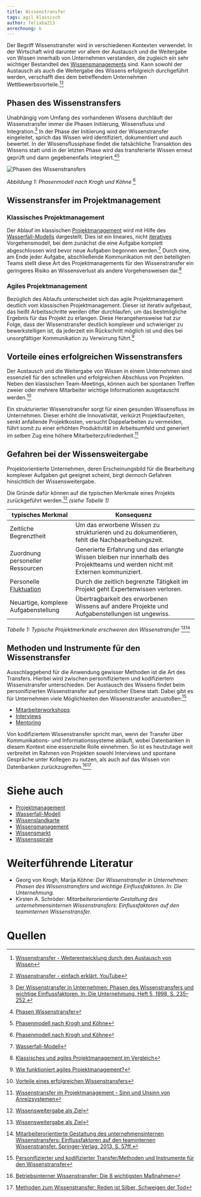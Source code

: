 ```yaml
---
title: Wissenstransfer
tags: agil klassisch
author: felixba213 
anrechnung: k
---
```





Der Begriff Wissenstransfer wird in verschiedenen Kontexten verwendet. In der Wirtschaft wird darunter 
vor allem der Austausch und die Weitergabe von Wissen innerhalb von Unternehmen verstanden, die zugleich ein sehr wichtiger Bestandteil 
des [Wissensmanagements](Wissensmanagament.md) sind. Kann sowohl der Austausch als auch die Weitergabe des Wissens erfolgreich durchgeführt werden, 
verschafft dies dem betreffendem Unternehmen Wettbewerbsvorteile.[^1][^2]


## Phasen des Wissenstransfers

Unabhängig vom Umfang des vorhandenen Wissens durchläuft der Wissenstransfer immer die Phasen Initiierung, Wissensfluss und Integration.[^3] In der Phase der Initiierung 
wird der Wissenstransfer eingeleitet, sprich das Wissen wird identifiziert, dokumentiert und auch bewertet. In der Wissensflussphase findet die tatsächliche Transaktion 
des Wissens statt und in der letzten Phase wird das transferierte Wissen erneut geprüft und dann gegebenenfalls integriert.[^4][^5]

![Phasen des Wissenstransfers](Wissenstransfer/Phasen_des_Wissenstransfers_nach_Krogh_und_Köhne.png)

*Abbildung 1: Phasenmodell nach Krogh und Köhne* [^5]


## Wissenstransfer im Projektmanagement

### Klassisches Projektmanagement

Der Ablauf im klassischen [Projektmanagement](Projektmanagement.md) wird mit Hilfe des [Wasserfall-Modells](Wasserfall_Modell.md) dargestellt. Dies ist ein lineares, nicht 
[iteratives](https://de.wikipedia.org/wiki/Iterativ)  Vorgehensmodell, bei dem zunächst die eine Aufgabe komplett abgeschlossen wird bevor neue Aufgaben begonnen 
werden.[^6] Durch eine, am Ende jeder Aufgabe, abschließende Kommunikation mit den beteiligten Teams stellt diese Art des Projektmanagements für den Wissenstransfer 
ein geringeres Risiko an Wissensverlust als andere Vorgehensweisen dar.[^7]

### Agiles Projektmanagement

Bezüglich des Ablaufs unterscheidet sich das agile Projektmanagement deutlich vom klassischen Projektmanagement. Dieser ist iterativ
aufgebaut, das heißt Arbeitsschritte werden öfter durchlaufen, um das bestmögliche Ergebnis für das Projekt zu erlangen. Diese Herangehensweise hat zur Folge, 
dass der Wissenstransfer deutlich komplexer und schwieriger zu bewerkstelligen ist, da jederzeit ein Rückschritt möglich ist und dies bei unsorgfältiger 
Kommunikation zu Verwirrung führt.[^8]


## Vorteile eines erfolgreichen Wissenstransfers

Der Austausch und die Weitergabe von Wissen in einem Unternehmen sind essenziell für den schnellen und erfolgreichen Abschluss von Projekten. Neben den 
klassischen Team-Meetings, können auch bei spontanen Treffen zweier oder mehrere Mitarbeiter wichtige Informationen 
ausgetauscht werden.[^9] 

Ein strukturierter Wissenstransfer sorgt für einen gesunden Wissensfluss im Unternehmen. Dieser erhöht die Innovativität, verkürzt Projektlaufzeiten, 
senkt anfallende Projektkosten, versucht Doppelarbeiten zu vermeiden, führt somit zu einer erhöhten Produktivität im Arbeitsumfeld und generiert 
im selben Zug eine höhere Mitarbeiterzufriedenheit.[^10]  


## Gefahren bei der Wissensweitergabe

Projektorientierte Unternehmen, deren Erscheinungsbild für die Bearbeitung komplexer Aufgaben gut geeignet scheint, birgt dennoch Gefahren
hinsichtlich der Wissensweitergabe. 

Die Gründe dafür können auf die typischen Merkmale eines Projekts zurückgeführt werden.[^11] *(siehe Tabelle 1)*

| typisches Merkmal                   | Konsequenz                                                                                                                     | 
| ------------------------------------| -------------------------------------------------------------------------------------------------------------------------------| 
| Zeitliche Begrenztheit              | Um das erworbene Wissen zu strukturieren und zu dokumentieren, fehlt die Nachbearbeitungszeit.                                  |
| Zuordnung personeller Ressourcen    | Generierte Erfahrung und das erlangte Wissen bleiben nur innerhalb des Projektteams und werden nicht mit Externen kommuniziert.|
| Personelle [Fluktuation](https://de.wikipedia.org/wiki/Fluktuation)| Durch die zeitlich begrenzte Tätigkeit im Projekt geht Expertenwissen verloren.                |
| Neuartige, komplexe Aufgabenstellung| Übertragbarkeit des erworbenen Wissens auf andere Projekte und Aufgabenstellungen ist ungewiss.                                |

*Tabelle 1: Typische Projektmerkmale erschweren den Wissenstransfer* [^11][^12]


## Methoden und Instrumente für den Wissenstransfer

Ausschlaggebend für die Anwendung gewisser Methoden ist die Art des Transfers. Hierbei wird zwischen personifiziertem und kodifiziertem 
Wissenstransfer unterschieden. Der Austausch des Wissens findet beim personifizierten Wissenstransfer auf persönlicher Ebene statt. Dabei gibt es für Unternehmen 
viele Möglichkeiten den Wissenstransfer anzustoßen:[^13]

* [Mitarbeiterworkshops](https://de.wikipedia.org/wiki/Workshop)
* [Interviews](https://de.wikipedia.org/wiki/Interview)
* [Mentoring](https://de.wikipedia.org/wiki/Mentoring)

Von kodifiziertem Wissenstransfer spricht man, wenn der Transfer über Kommunikations- und Informationssysteme abläuft, wobei Datenbanken in diesem Kontext eine
essenzielle Rolle einnehmen. So ist es heutzutage weit verbreitet im Rahmen von Projekten sowohl Interviews und spontane Gespräche unter Kollegen zu nutzen, als 
auch auf das Wissen von Datenbanken zurückzugreifen.[^14][^15]


# Siehe auch

* [Projektmanagement](Projektmanagement.md)
* [Wasserfall-Modell](Wasserfall_Modell.md)
* [Wissenslandkarte](Wissenslandkarte.md)
* [Wissensmanagement](Wissensmanagament.md)
* [Wissensmarkt](Wissensmarkt.md)
* [Wissensspirale](Wissensspirale.md)



# Weiterführende Literatur

* Georg von Krogh, Marija Köhne: *Der Wissenstransfer in Unternehmen: Phasen des Wissenstransfers und wichtige Einflussfaktoren. In: Die Unternehmung.*
* Kirsten A. Schröder: *Mitarbeiterorientierte Gestaltung des unternehmensinternen Wissenstransfers: Einflussfaktoren auf den teaminternen Wissenstransfer.*

# Quellen

[^1]: [Wissenstransfer - Weiterentwicklung durch den Austausch von Wissen](https://www.sage.com/de-de/blog/lexikon/wissenstransfer/)
[^2]: [Wissenstransfer - einfach erklärt, YouTube](https://www.youtube.com/watch?v=wlNf-T9LqV0)
[^3]: [Der Wissenstransfer in Unternehmen: Phasen des Wissenstransfers und wichtige Einflussfaktoren. In: Die Unternehmung. Heft 5, 1998, S. 235–252.](https://www.jstor.org/stable/pdf/24183239.pdf?refreqid=excelsior%3A77fd38f51da5a53c7a9dc15276f819f1)
[^4]: [Phasen Wissenstransfer](https://de.wikipedia.org/wiki/Wissenstransfer)
[^5]: [Phasenmodell nach Krogh und Köhne](https://www.jstor.org/stable/pdf/24183239.pdf?refreqid=excelsior%3A77fd38f51da5a53c7a9dc15276f819f1)
[^6]: [Wasserfall-Modell](https://de.wikipedia.org/wiki/Wasserfallmodell)
[^7]: [Klassisches und agiles Projektmanagement im Vergleich](https://dl.gi.de/bitstream/handle/20.500.12116/3061/47.pdf?sequence=1&isAllowed=y)
[^8]: [Wie funktioniert agiles Projektmanagement?](https://www.cobra.de/wie-funktioniert-agiles-projektmanagement/?utm_source=google&utm_medium=cpc&utm_campaign=crm_software_testversion&pk_campaign=crm_software_testversion&msclkid=faba32df3ce5149e407c53526e2c943f)
[^9]: [Vorteile eines erfolgreichen Wissenstransfers](https://www.sage.com/de-de/blog/lexikon/wissenstransfer/)
[^10]: [Wissenstransfer im Projektmanagement - Sinn und Unsinn von Anreizsystemen](https://www.projektmagazin.de/artikel/wissenstransfer-im-projektmanagement-sinn-und-unsinn-von-anreizsystemen_6939)
[^11]: [Wissensweitergabe als Ziel](https://www.projektmagazin.de/artikel/wissenstransfer-im-projektmanagement-sinn-und-unsinn-von-anreizsystemen_6939)
[^12]: [Mitarbeiterorientierte Gestaltung des unternehmensinternen Wissenstransfers: Einflussfaktoren auf den teaminternen Wissenstransfer. Springer-Verlag, 2013, S. 57ff.](https://link.springer.com/chapter/10.1007/978-3-322-81576-7_3)
[^13]: [Personifizierter und kodifizierter Transfer/Methoden und Instrumente für den Wissenstransfer](https://www.sage.com/de-de/blog/lexikon/wissenstransfer/)
[^14]: [Betriebsinterner Wissenstransfer: Die 8 wichtigsten Maßnahmen](https://www.lecturio.de/magazin/wissenstransfer/#:~:text=Wissenstransfer%20%C3%BCber%20Mitarbeiter%201%20Altersgemischte%20Teams.%20Altersgemischte%20Teams,4%20Moderierte%20%C3%9Cbergabegespr%C3%A4che.%20...%205%20Lessons%20Learned.%20)
[^15]: [Methoden zum Wissenstransfer: Reden ist Silber, Schweigen der Tod](https://www.lecturio.de/magazin/methoden-zum-wissenstransfer/)

